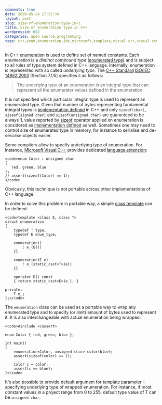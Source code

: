 ```yaml
---
comments: true
date: 2009-05-24 17:37:34
layout: post
slug: size-of-enumeration-type-in-c
title: Size of enumeration type in C++
wordpressid: 602
categories: open source,programming
tags: c++,enum,enumeration,ide,microsoft,template,visual c++,visual studio
---
```


In [C++](http://en.wikipedia.org/wiki/C%2B%2B) [enumeration](http://www.research.att.com/~bs/glossary.html#Genumeration) is used to define set of named constants. Each enumeration is a _distinct compound type_ ([enumerated type](http://en.wikipedia.org/wiki/Enumerated_type)) and is subject to all rules of type system defined in C++ language. Internally, enumeration is represented with so called _underlying type_. The [C++ Standard](http://www.research.att.com/~bs/C++.html#standard) [ISO/IEC 14882:2003](http://www.open-std.org/jtc1/sc22/wg21/) (Section 7.1/5) specifies it as follows:





> The underlying type of an enumeration is an integral type that can represent all the enumerator values defined in the enumeration.





It is not specified which particular integral type is used to represent an enumerated type. Given that number of bytes representing fundamental integral types is [implementation defined](http://www.research.att.com/~bs/glossary.html#Gimplementation-defined) in C++ and only `sizeof(char)`, `sizeof(signed char)` and `sizeof(unsigned char)` are guaranteed to be always **1**, value reported by [sizeof](http://en.wikipedia.org/wiki/Sizeof) operator applied on enumeration is considered as [implementation defined](http://www.research.att.com/~bs/bs_faq2.html#undefined) as well. Sometimes one may need to control size of enumerated type in memory, for instance to serialise and de-serialise objects easier.





Some compilers allow to specify underlying type of enumeration. For instance, [Microsoft Visual C++](http://msdn.microsoft.com/en-gb/visualc/default.aspx) provides dedicated [language extension](http://mateusz.loskot.net/?p=602&preview=true):




    
    <code>enum Color : unsigned char
    {
       red, green, blue
    };
    // assert(sizeof(Color) == 1);
    </code>





Obviously, this technique is not portable across other implementations of  C++ language.





In order to solve this problem in portable way, a simple [class template](http://en.wikipedia.org/wiki/Template_(programming)) can be defined:




    
    <code>template <class E, class T>
    struct enumeration
    {
        typedef T type;
        typedef E enum_type;
    
        enumeration()
            : e_(E())
        {}
    
        enumeration(E e)
            : e_(static_cast<T>(e))
        {}
    
        operator E() const
        { return static_cast<E>(e_); }
    
    private:
        T e_;
    };</code>





The `enumeration` class can be used as a portable way to wrap any enumerated type and to specify (or limit) amount of bytes used to represent it. It is also interchangeable with actual enumeration being wrapped:




    
    <code>#include <cassert>
    
    enum Color { red, green, blue };
    
    int main()
    {
        enumeration<Color, unsigned char> color(blue);
        assert(sizeof(color) == 1);
    
        Color c = color;
        assert(c == blue);
    }</code>





It's also possible to provide default argument for template parameter `T` specifying underlying type of wrapped enumeration. For instance, if most constant values in a project range from 0 to 255, default type value of T can be `unsigned char`.
